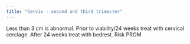 ```yaml
---
title: "Cervix - second and third trimester"
---
```

Less than 3 cm is abnormal. Prior to viability/24 weeks treat with cervical cerclage. After 24 weeks treat with bedrest. Risk PROM

